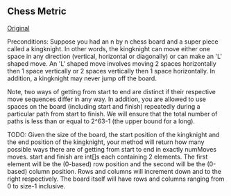 ## Chess Metric

[Original](https://community.topcoder.com/stat?c=problem_statement&pm=1592&rd=4482)

Preconditions: Suppose you had an n by n chess board and a super piece called 
a kingknight. In other words, the kingknight can move either one space in any
direction (vertical, horizontal or diagonally) or can make an 'L' shaped move.
An 'L' shaped move involves moving 2 spaces horizontally then 1 space
vertically or 2 spaces vertically then 1 space horizontally. 
In addition, a kingknight may never jump off the board.

Note, two ways of getting from start to end are distinct if their respective
move sequences differ in any way. In addition, you are allowed to use spaces
on the board (including start and finish) repeatedly during a particular path
from start to finish. We will ensure that the total number of paths is less
than or equal to 2^63-1 (the upper bound for a long).

TODO: 
Given the size of the board, the start position of the kingknight and the end
position of the kingknight, your method will return how many possible ways
there are of getting from start to end in exactly numMoves moves.
start and finish are int[]s each containing 2 elements. The first element will
be the (0-based) row position and the second will be the (0-based) column
position. Rows and columns will increment down and to the right respectively.
The board itself will have rows and columns ranging from 0 to size-1 inclusive.
